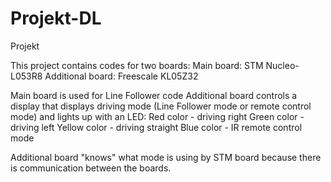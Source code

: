 # Projekt-DL
Projekt

This project contains codes for two boards:
Main board: STM Nucleo-L053R8
Additional board: Freescale KL05Z32

Main board is used for Line Follower code
Additional board controls a display that displays driving mode (Line Follower mode or remote control mode)
    and lights up with an LED:
                            Red color - driving right
                            Green color - driving left
                            Yellow color - driving straight
                            Blue color - IR remote control mode

Additional board "knows" what mode is using by STM board because there is communication between the boards.


